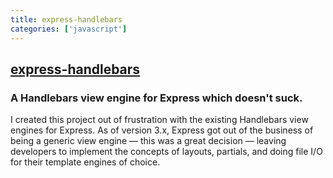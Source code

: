 ```yaml
---
title: express-handlebars
categories: ['javascript']
---
```

## [express-handlebars](https://github.com/ericf/express-handlebars)

### A Handlebars view engine for Express which doesn't suck.


I created this project out of frustration with the existing Handlebars view engines for Express. As of version 3.x, Express got out of the business of being a generic view engine — this was a great decision — leaving developers to implement the concepts of layouts, partials, and doing file I/O for their template engines of choice.
